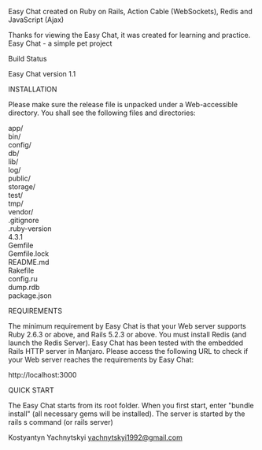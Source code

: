 

Easy Chat created on Ruby on Rails, Action Cable (WebSockets), Redis and JavaScript (Ajax)

Thanks for viewing the Easy Chat, it was created for learning and practice. Easy Chat - a simple pet project

Build Status

Easy Chat version 1.1

INSTALLATION

Please make sure the release file is unpacked under a Web-accessible directory. You shall see the following files and directories:

app/  
bin/  
config/  
db/  
lib/  
log/  
public/  
storage/  
test/  
tmp/  
vendor/  
.gitignore  
.ruby-version  
4.3.1  
Gemfile  
Gemfile.lock  
README.md  
Rakefile  
config.ru   
dump.rdb  
package.json

REQUIREMENTS

The minimum requirement by Easy Chat is that your Web server supports Ruby 2.6.3 or above, and Rails 5.2.3 or above. 
You must install Redis (and launch the Redis Server). Easy Chat has been tested with the embedded Rails HTTP server in Manjaro. 
Please access the following URL to check if your Web server reaches the requirements by Easy Chat:

http://localhost:3000

QUICK START

The Easy Chat starts from its root folder. When you first start, enter "bundle install" (all necessary gems will be installed). The server is started by the rails s command (or rails server)

Kostyantyn Yachnytskyi yachnytskyi1992@gmail.com
